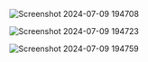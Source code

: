 ![Screenshot 2024-07-09 194708](https://github.com/Pranitss/Responsive-Restaurant-Website-Using-HTML-CSS-Javascript/assets/93464140/ca1184d3-4193-43f9-8db3-070bfc4bba74)

![Screenshot 2024-07-09 194723](https://github.com/Pranitss/Responsive-Restaurant-Website-Using-HTML-CSS-Javascript/assets/93464140/28172da7-0dcb-4730-8f64-e2e640e14647)

![Screenshot 2024-07-09 194759](https://github.com/Pranitss/Responsive-Restaurant-Website-Using-HTML-CSS-Javascript/assets/93464140/da088e41-8a99-4f60-a38b-83bf1c6ef290)
